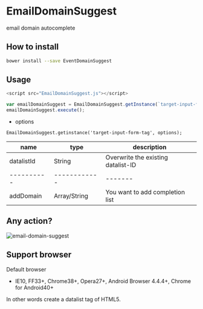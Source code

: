 # EmailDomainSuggest
email domain autocomplete

## How to install

```sh
bower install --save EventDomainSuggest
```

## Usage

```js
<script src="EmailDomainSuggest.js"></script>

var emailDomainSuggest = EmailDomainSuggest.getInstance(`target-input-form-tag`);
emailDomainSuggest.execute();
```

- options

`EmailDomainSuggest.getinstance('target-input-form-tag', options);`

name       | type         | description
---------- | ------------ | -------
datalistId | String       | Overwrite the existing datalist-ID
---------- | ------------ | -------
addDomain  | Array/String | You want to add completion list

## Any action?
![email-domain-suggest](http://i.giphy.com/lXiRpZoyp25ZMIQNi.gif)

## Support browser

Default browser
- IE10, FF33+, Chrome38+, Opera27+, Android Browser 4.4.4+, Chrome for Android40+

In other words create a datalist tag of HTML5.

